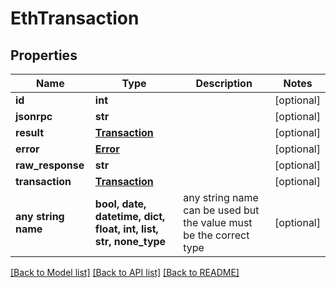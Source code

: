 # EthTransaction


## Properties
Name | Type | Description | Notes
------------ | ------------- | ------------- | -------------
**id** | **int** |  | [optional] 
**jsonrpc** | **str** |  | [optional] 
**result** | [**Transaction**](Transaction.md) |  | [optional] 
**error** | [**Error**](Error.md) |  | [optional] 
**raw_response** | **str** |  | [optional] 
**transaction** | [**Transaction**](Transaction.md) |  | [optional] 
**any string name** | **bool, date, datetime, dict, float, int, list, str, none_type** | any string name can be used but the value must be the correct type | [optional]

[[Back to Model list]](../README.md#documentation-for-models) [[Back to API list]](../README.md#documentation-for-api-endpoints) [[Back to README]](../README.md)


